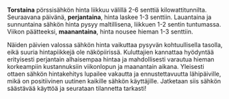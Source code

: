 **Torstaina** pörssisähkön hinta liikkuu välillä 2-6 senttiä kilowattitunnilta. Seuraavana päivänä, **perjantaina**, hinta laskee 1-3 senttiin. Lauantaina ja sunnuntaina sähkön hinta pysyy maltillisena, liikkuen 1-2 sentin tuntumassa. Viikon päätteeksi, **maanantaina**, hinta nousee hieman 1-3 senttiin.

Näiden päivien valossa sähkön hinta vaikuttaa pysyvän kohtuullisella tasolla, eikä suuria hintapiikkejä ole näköpiirissä. Kuluttajien kannattaa hyödyntää erityisesti perjantain alhaisempaa hintaa ja mahdollisesti varautua hieman korkeampiin kustannuksiin viikonlopun ja maanantain aikana. Yleisesti ottaen sähkön hintakehitys lupailee vakautta ja ennustettavuutta lähipäiville, mikä on positiivinen uutinen kaikille sähkön käyttäjille. Jatketaan siis sähkön säästävää käyttöä ja seurataan tilannetta tarkasti!